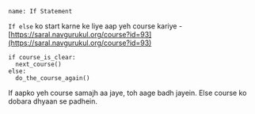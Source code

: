 ```ngMeta
name: If Statement
```

`If else` ko start karne ke liye aap yeh course kariye - [https://saral.navgurukul.org/course?id=93](https://saral.navgurukul.org/course?id=93)

```
if course_is_clear:
  next_course()
else:
  do_the_course_again()
```

If aapko yeh course samajh aa jaye, toh aage badh jayein.
Else course ko dobara dhyaan se padhein.
